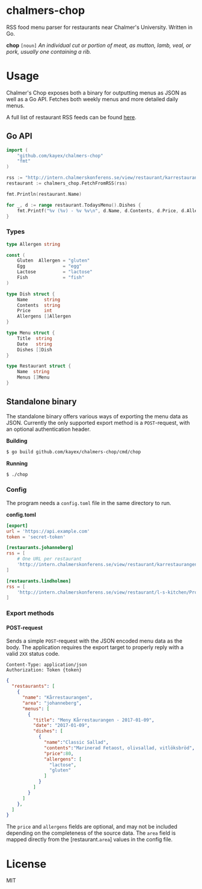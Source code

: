 # chalmers-chop
RSS food menu parser for restaurants near Chalmer's University. Written in Go.

**chop** `[noun]` *An individual cut or portion of meat, as mutton, lamb, veal, or pork, usually one containing a rib.*

# Usage
Chalmer's Chop exposes both a binary for outputting menus as JSON as well as a Go API. Fetches both weekly menus and more detailed daily menus.

A full list of restaurant RSS feeds can be found [here](http://chalmerskonferens.se/en/rss-2/).

## Go API
```go
import (
	"github.com/kayex/chalmers-chop"
	"fmt"
)

rss := "http://intern.chalmerskonferens.se/view/restaurant/karrestaurangen/Veckomeny.rss"
restaurant := chalmers_chop.FetchFromRSS(rss)

fmt.Println(restaurant.Name)

for _, d := range restaurant.TodaysMenu().Dishes {
	fmt.Printf("%v (%v) - %v %v\n", d.Name, d.Contents, d.Price, d.Allergens)
}
```

### Types
```go
type Allergen string

const (
	Gluten  Allergen = "gluten"
	Egg              = "egg"
	Lactose          = "lactose"
	Fish             = "fish"
)

type Dish struct {
	Name      string
	Contents  string
	Price     int
	Allergens []Allergen
}

type Menu struct {
	Title  string
	Date   string
	Dishes []Dish
}

type Restaurant struct {
	Name  string
	Menus []Menu
}

```

## Standalone binary
The standalone binary offers various ways of exporting the menu data as JSON. Currently the only supported export method is a `POST`-request, with an optional authentication header.

**Building**
```bash
$ go build github.com/kayex/chalmers-chop/cmd/chop
```

**Running**
```bash
$ ./chop
```

### Config
The program needs a `config.toml` file in the same directory to run.

**config.toml**
```toml
[export]
url = 'https://api.example.com'
token = 'secret-token'

[restaurants.johanneberg]
rss = [
    # One URL per restaurant
    'http://intern.chalmerskonferens.se/view/restaurant/karrestaurangen/Veckomeny.rss'
]

[restaurants.lindholmen]
rss = [
    'http://intern.chalmerskonferens.se/view/restaurant/l-s-kitchen/Projektor.rss'
]
```
### Export methods

#### POST-request
Sends a simple `POST`-request with the JSON encoded menu data as the body. The application requires the export target to properly reply with a valid `2XX` status code.

```http
Content-Type: application/json
Authorization: Token {token}
```

```json
{
  "restaurants": [
    {
      "name": "Kårrestaurangen",
      "area": "johanneberg",
      "menus": [
        {
          "title": "Meny Kårrestaurangen - 2017-01-09",
          "date": "2017-01-09",
          "dishes": [
            {  
              "name":"Classic Sallad",
              "contents":"Marinerad Fetaost, olivsallad, vitlöksbröd",
              "price":80,
              "allergens": [  
                "lactose",
                "gluten"
              ]
            }
          ]
        }
      ]
    },
  ]
}
```
The `price` and `allergens` fields are optional, and may not be included depending on the completeness of the source data. The `area` field is mapped directly from the [restaurant.`area`] values in the config file.

# License
MIT
